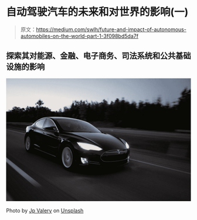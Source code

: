 # 自动驾驶汽车的未来和对世界的影响(一)

> 原文：<https://medium.com/swlh/future-and-impact-of-autonomous-automobiles-on-the-world-part-1-3f098bd5da7f>

## 探索其对能源、金融、电子商务、司法系统和公共基础设施的影响

![](img/804aad64b673ae3d19a01f74fcbbae69.png)

Photo by [Jp Valery](https://unsplash.com/@jpvalery?utm_source=medium&utm_medium=referral) on [Unsplash](https://unsplash.com?utm_source=medium&utm_medium=referral)